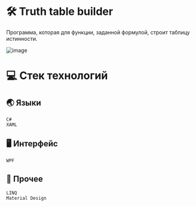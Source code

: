 # :hammer_and_wrench: Truth table builder
Программа, которая для функции, заданной формулой, строит таблицу истинности.

![image](https://user-images.githubusercontent.com/86602542/169486158-7bbdb86c-a445-4f53-8c67-3e71e4672119.png)
# :computer: Стек технологий
## :earth_asia: Языки
```
C#
XAML
```
## :desktop_computer: Интерфейс
```
WPF
```
## :scroll: Прочее
```
LINQ
Material Design
```
